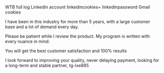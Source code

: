 WTB
full log
 LinkedIn account 
linkedincookies+ linkedinpassword
 Gmail cookies

I have been in this industry for more than 5 years, with a large customer base and a lot of demand every day.

Please be patient while I review the product. My program is written with every nuance in mind. 

You will get the best customer satisfaction and 100% results

I look forward to improving your quality, never delaying payment, looking for a long-term and stable partner,
tg-lxe885

